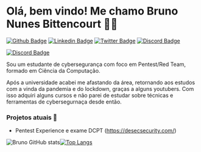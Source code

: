 # Olá, bem vindo! Me chamo Bruno Nunes Bittencourt 👨‍💻

[![Github Badge](https://img.shields.io/badge/-Github-000?style=flat-square&logo=Github&logoColor=white&link=https://github.com/theeldruin)](https://github.com/theeldruin) [![Linkedin Badge](https://img.shields.io/badge/-LinkedIn-blue?style=flat-square&logo=Linkedin&logoColor=white&link=https://www.linkedin.com/in/bruno-nunes-bittencourt/)](https://www.linkedin.com/in/bruno-nunes-bittencourt/) [![Twitter Badge](https://img.shields.io/badge/-Twitter-1ca0f1?style=flat-square&labelColor=1ca0f1&logo=twitter&logoColor=white&link=https://twitter.com/theeldruin)](https://twitter.com/theeldruin) [![Discord Badge](https://img.shields.io/badge/Discord-7289DA?style=flat-square&logo=discord&logoColor=white&link=https://discord.com/users/eldruin#9881)](https://discord.com/users/eldruin#9881)

[![Discord Badge](https://img.shields.io/badge/Discord-7289DA?style=flat-square&logo=discord&logoColor=white&link=https://discord.com/users/eldruin#9881)](https://discord.com/users/eldruin#9881)

Sou um estudante de cybersegurança com foco em Pentest/Red Team, formado em Ciência da Computação.

Após a universidade acabei me afastando da área, retornando aos estudos com a vinda da pandemia e do lockdown, graças a alguns youtubers. Com isso adquiri alguns cursos e não parei de estudar sobre técnicas e ferramentas de cybersegurnaça desde então. 

### Projetos atuais 📝
- Pentest Experience e exame DCPT (https://desecsecurity.com/)

![Bruno GitHub stats](https://github-readme-stats.vercel.app/api?username=theeldruin&theme=merko&hide=contribs,issues&show_icons=true)[![Top Langs](https://github-readme-stats.vercel.app/api/top-langs/?username=theeldruin&layout=default&theme=merko)](https://github.com/theeldruin/github-readme-stats)

